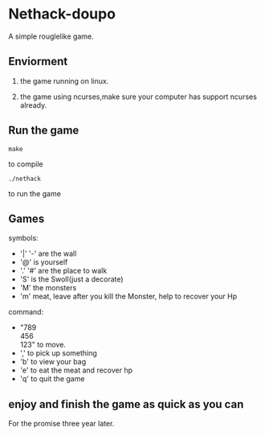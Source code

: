 # Nethack-doupo
A simple rouglelike game.

## Enviorment

1. the game running on linux.

2. the game using ncurses,make sure your computer has support ncurses already.

## Run the game
```
make
```
to compile
```
./nethack
```
to run the game

## Games
symbols:
- '|' '-' are the wall
- '@'     is yourself
- '.' '#' are the place to walk
- 'S'     is the Swoll(just a decorate)
- 'M'     the monsters
- 'm'     meat, leave after you kill the Monster, help to recover your Hp

command:
- "789\
   456\
   123"  to move.
- ','    to pick up something
- 'b'    to view your bag
- 'e'    to eat the meat and recover hp
- 'q'    to quit the game

## enjoy and finish the game as quick as you can

For the promise three year later.
